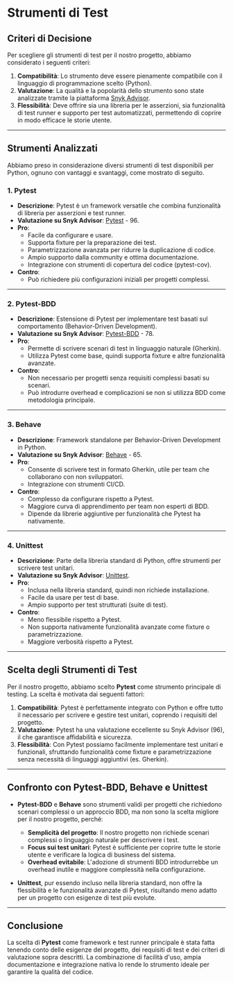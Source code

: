 # Strumenti di Test

## Criteri di Decisione

Per scegliere gli strumenti di test per il nostro progetto, abbiamo considerato i seguenti criteri:

1. **Compatibilità**: Lo strumento deve essere pienamente compatibile con il linguaggio di programmazione scelto (Python).
2. **Valutazione**: La qualità e la popolarità dello strumento sono state analizzate tramite la piattaforma [Snyk Advisor](https://snyk.io/advisor).
3. **Flessibilità**: Deve offrire sia una libreria per le asserzioni, sia funzionalità di test runner e supporto per test automatizzati, permettendo di coprire in modo efficace le storie utente.

---

## Strumenti Analizzati

Abbiamo preso in considerazione diversi strumenti di test disponibili per Python, ognuno con vantaggi e svantaggi, come mostrato di seguito.

### **1. Pytest**
- **Descrizione**: Pytest è un framework versatile che combina funzionalità di libreria per asserzioni e test runner.
- **Valutazione su Snyk Advisor**: [Pytest](https://snyk.io/advisor/python/pytest) - 96.
- **Pro**:
  - Facile da configurare e usare.
  - Supporta fixture per la preparazione dei test.
  - Parametrizzazione avanzata per ridurre la duplicazione di codice.
  - Ampio supporto dalla community e ottima documentazione.
  - Integrazione con strumenti di copertura del codice (pytest-cov).
- **Contro**:
  - Può richiedere più configurazioni iniziali per progetti complessi.

---

### **2. Pytest-BDD**
- **Descrizione**: Estensione di Pytest per implementare test basati sul comportamento (Behavior-Driven Development).
- **Valutazione su Snyk Advisor**: [Pytest-BDD](https://snyk.io/advisor/python/pytest-bdd) - 78.
- **Pro**:
  - Permette di scrivere scenari di test in linguaggio naturale (Gherkin).
  - Utilizza Pytest come base, quindi supporta fixture e altre funzionalità avanzate.
- **Contro**:
  - Non necessario per progetti senza requisiti complessi basati su scenari.
  - Può introdurre overhead e complicazioni se non si utilizza BDD come metodologia principale.

---

### **3. Behave**
- **Descrizione**: Framework standalone per Behavior-Driven Development in Python.
- **Valutazione su Snyk Advisor**: [Behave](https://snyk.io/advisor/python/behave) - 65.
- **Pro**:
  - Consente di scrivere test in formato Gherkin, utile per team che collaborano con non sviluppatori.
  - Integrazione con strumenti CI/CD.
- **Contro**:
  - Complesso da configurare rispetto a Pytest.
  - Maggiore curva di apprendimento per team non esperti di BDD.
  - Dipende da librerie aggiuntive per funzionalità che Pytest ha nativamente.

---

### **4. Unittest**
- **Descrizione**: Parte della libreria standard di Python, offre strumenti per scrivere test unitari.
- **Valutazione su Snyk Advisor**: [Unittest](https://snyk.io/advisor/python/unittest).
- **Pro**:
  - Inclusa nella libreria standard, quindi non richiede installazione.
  - Facile da usare per test di base.
  - Ampio supporto per test strutturati (suite di test).
- **Contro**:
  - Meno flessibile rispetto a Pytest.
  - Non supporta nativamente funzionalità avanzate come fixture o parametrizzazione.
  - Maggiore verbosità rispetto a Pytest.

---

## Scelta degli Strumenti di Test

Per il nostro progetto, abbiamo scelto **Pytest** come strumento principale di testing. La scelta è motivata dai seguenti fattori:

1. **Compatibilità**: Pytest è perfettamente integrato con Python e offre tutto il necessario per scrivere e gestire test unitari, coprendo i requisiti del progetto.
2. **Valutazione**: Pytest ha una valutazione eccellente su Snyk Advisor (96), il che garantisce affidabilità e sicurezza.
3. **Flessibilità**: Con Pytest possiamo facilmente implementare test unitari e funzionali, sfruttando funzionalità come fixture e parametrizzazione senza necessità di linguaggi aggiuntivi (es. Gherkin).

---

## Confronto con Pytest-BDD, Behave e Unittest

- **Pytest-BDD** e **Behave** sono strumenti validi per progetti che richiedono scenari complessi o un approccio BDD, ma non sono la scelta migliore per il nostro progetto, perché:
  - **Semplicità del progetto**: Il nostro progetto non richiede scenari complessi o linguaggio naturale per descrivere i test.
  - **Focus sui test unitari**: Pytest è sufficiente per coprire tutte le storie utente e verificare la logica di business del sistema.
  - **Overhead evitabile**: L'adozione di strumenti BDD introdurrebbe un overhead inutile e maggiore complessità nella configurazione.

- **Unittest**, pur essendo incluso nella libreria standard, non offre la flessibilità e le funzionalità avanzate di Pytest, risultando meno adatto per un progetto con esigenze di test più evolute.

---

## Conclusione

La scelta di **Pytest** come framework e test runner principale è stata fatta tenendo conto delle esigenze del progetto, dei requisiti di test e dei criteri di valutazione sopra descritti. La combinazione di facilità d'uso, ampia documentazione e integrazione nativa lo rende lo strumento ideale per garantire la qualità del codice.
